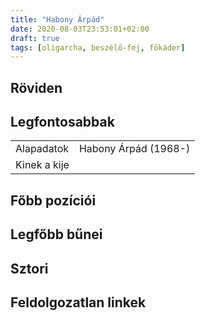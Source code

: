 ```yaml
---
title: "Habony Árpád"
date: 2020-08-03T23:53:01+02:00
draft: true
tags: [oligarcha, beszélő-fej, főkáder]
---
```


## Röviden

## Legfontosabbak

|                           |                                                                    |
| :---                      | :----                                                              |
| Alapadatok                | Habony Árpád (1968-)                                               |
| Kinek a kije              |                                                                    |

## Főbb pozíciói


## Legfőbb bűnei

## Sztori

## Feldolgozatlan linkek
